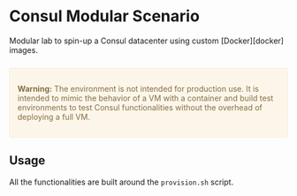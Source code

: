 # Consul Modular Scenario

Modular lab to spin-up a Consul datacenter using custom [Docker][docker] images.

<div style="background-color:#fcf6ea; color:#866d42; border:1px solid #f8ebcf; padding:1em; border-radius:3px; margin:24px 0;">
  <p><strong>Warning:</strong> The environment is not intended for production use. It is intended to mimic the behavior of a VM with a container and build test environments to test Consul functionalities without the overhead of deploying a full VM.
</p></div>


## Usage

All the functionalities are built around the `provision.sh` script.


